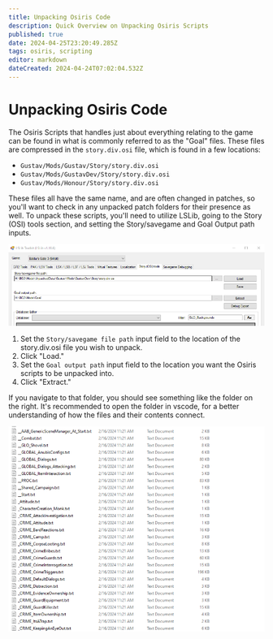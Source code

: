 ```yaml
---
title: Unpacking Osiris Code
description: Quick Overview on Unpacking Osiris Scripts
published: true
date: 2024-04-25T23:20:49.285Z
tags: osiris, scripting
editor: markdown
dateCreated: 2024-04-24T07:02:04.532Z
---
```


# Unpacking Osiris Code
The Osiris Scripts that handles just about everything relating to the game can be found in what is commonly referred to as the "Goal" files. These files are compressed in the `story.div.osi` file, which is found in a few locations:

- `Gustav/Mods/Gustav/Story/story.div.osi`
- `Gustav/Mods/GustavDev/Story/story.div.osi`
- `Gustav/Mods/Honour/Story/story.div.osi`

These files all have the same name, and are often changed in patches, so you'll want to check in any unpacked patch folders for their presence as well. To unpack these scripts, you'll need to utilize LSLib, going to the Story (OSI) tools section, and setting the Story/savegame and Goal Output path inputs.

![The Story (OSI) tools tab of LSLib](/osidiv-lslib-location.png)

1. Set the `Story/savegame file path` input field to the location of the story.div.osi file you wish to unpack.
2. Click "Load."
3. Set the `Goal output path` input field to the location you want the Osiris scripts to be unpacked into.
4. Click "Extract."

<div class="row">
<div class="col col-4">
  
If you navigate to that folder, you should see something like the folder on the right. It's recommended to open the folder in vscode, for a better understanding of how the files and their contents connect.


</div>
	<div class="col col-8">  
    <img align="right" alt="A folder where the osiris script files have been extracted" src="/osidiv-extracted.png" />
  </div>
</div>
